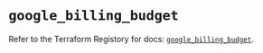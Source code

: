 # `google_billing_budget`

Refer to the Terraform Registory for docs: [`google_billing_budget`](https://registry.terraform.io/providers/hashicorp/google-beta/4.72.1/docs/resources/google_billing_budget).
